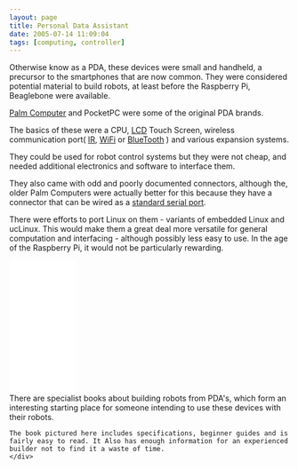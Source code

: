 ```yaml
---
layout: page
title: Personal Data Assistant
date: 2005-07-14 11:09:04
tags: [computing, controller]
---
```

Otherwise know as a PDA, these devices were small and handheld, a precursor to the smartphones that are now common. They were considered potential material to build robots, at least before the Raspberry Pi, Beaglebone were available.

[Palm Computer](/wiki/palm_computer.html "Palm Computer") and PocketPC were some of the original PDA brands.

The basics of these were a CPU, [LCD](/wiki/lcd.html "Liquid Crystal Display") Touch Screen, wireless communication port( [IR](/wiki/ir.html "Acronym for Infra Red"), [WiFi](/wiki/wifi.html "Wireless Lan") or [BlueTooth](/wiki/bluetooth.html "Bluetooth") ) and various expansion systems.

They could be used for robot control systems but they were not cheap, and needed additional electronics and software to interface them.

They also came with odd and poorly documented connectors, although the, older Palm Computers were actually better for this because they have a connector that can be wired as a [standard serial port](/wiki/rs232.html "A serial communication standard").

There were efforts to port Linux on them - variants of embedded Linux and ucLinux. This would make them a great deal more versatile for general computation and interfacing - although possibly less easy to use. In the age of the Raspberry Pi, it would not be particularly rewarding.

<div class="media">
    <div class="media-left">
    <iframe style="width:120px;height:240px;" marginwidth="0" marginheight="0" scrolling="no" frameborder="0" src="//ws-eu.amazon-adsystem.com/widgets/q?ServiceVersion=20070822&OneJS=1&Operation=GetAdHtml&MarketPlace=GB&source=ss&ref=as_ss_li_til&ad_type=product_link&tracking_id=orionrobots-21&marketplace=amazon&region=GB&placement=0071417419&asins=0071417419&linkId=521b643817af42f39f7922352ddd575c&show_border=true&link_opens_in_new_window=true"></iframe>
    </div>
    <div class="media-body">There are specialist books about building robots from PDA's, which form an interesting starting place for someone intending to use these devices with their robots.

    The book pictured here includes specifications, beginner guides and is fairly easy to read. It Also has enough information for an experienced builder not to find it a waste of time.
    </div>
</div>
